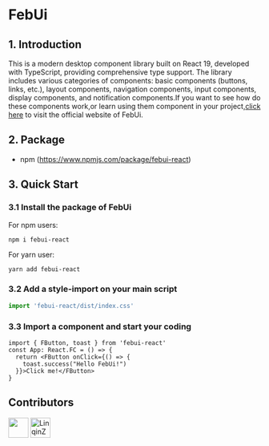 # FebUi

## 1. Introduction
This is a modern desktop component library built on React 19, developed with TypeScript, providing comprehensive type support. The library includes various categories of components: basic components (buttons, links, etc.), layout components, navigation components, input components, display components, and notification components.If you want to see how do these components work,or learn using them component in your project,<a href="http://febui.intapter.cn/">click here</a> to visit the official website of FebUi.

## 2. Package
- npm (https://www.npmjs.com/package/febui-react)

## 3. Quick Start
### 3.1 Install the package of FebUi
For npm users:
```
npm i febui-react
```
For yarn user:
```
yarn add febui-react
```
### 3.2 Add a style-import on your main script
```ts
import 'febui-react/dist/index.css'
```

### 3.3 Import a component and start your coding
```tsx
import { FButton, toast } from 'febui-react'
const App: React.FC = () => {
  return <FButton onClick={() => {
    toast.success("Hello FebUi!")
  }}>Click me!</FButton>
}
```

## Contributors
<div><a href="https://github.com/TTD-T" alt="TTD-T"><img width="40px;" src="https://avatars.githubusercontent.com/u/159668929"></a>
<a href="https://github.com/LinqinZhong"><img width="40px;" src="https://avatars.githubusercontent.com/u/164827959" alt="LinqinZhong"></a></div>

